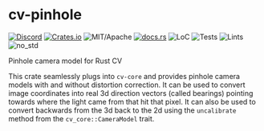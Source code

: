 # cv-pinhole

[![Discord][dci]][dcl] [![Crates.io][ci]][cl] ![MIT/Apache][li] [![docs.rs][di]][dl] ![LoC][lo] ![Tests][btl] ![Lints][bll] ![no_std][bnl]

[ci]: https://img.shields.io/crates/v/cv-pinhole.svg
[cl]: https://crates.io/crates/cv-pinhole/

[li]: https://img.shields.io/crates/l/specs.svg?maxAge=2592000

[di]: https://docs.rs/cv-pinhole/badge.svg
[dl]: https://docs.rs/cv-pinhole/

[lo]: https://tokei.rs/b1/github/rust-cv/cv-pinhole?category=code

[dci]: https://img.shields.io/discord/550706294311485440.svg?logo=discord&colorB=7289DA
[dcl]: https://discord.gg/d32jaam

[btl]: https://github.com/rust-cv/cv-pinhole/workflows/unit%20tests/badge.svg
[bll]: https://github.com/rust-cv/cv-pinhole/workflows/lints/badge.svg
[bnl]: https://github.com/rust-cv/cv-pinhole/workflows/no-std/badge.svg

Pinhole camera model for Rust CV

This crate seamlessly plugs into `cv-core` and provides pinhole camera models with and without distortion correction.
It can be used to convert image coordinates into real 3d direction vectors (called bearings) pointing towards where
the light came from that hit that pixel. It can also be used to convert backwards from the 3d back to the 2d
using the `uncalibrate` method from the `cv_core::CameraModel` trait.
